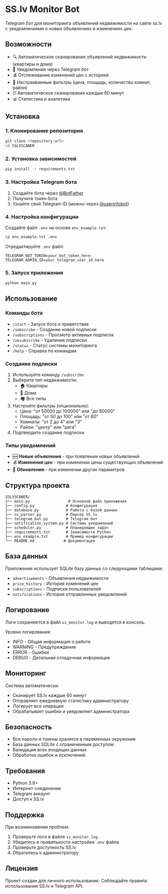 # SS.lv Monitor Bot

Telegram бот для мониторинга объявлений недвижимости на сайте ss.lv с уведомлениями о новых объявлениях и изменениях цен.

## Возможности

- 🔍 Автоматическое сканирование объявлений недвижимости (квартиры и дома)
- 📱 Уведомления через Telegram бот
- 💰 Отслеживание изменений цен с историей
- 🎯 Настраиваемые фильтры (цена, площадь, количество комнат, район)
- ⏰ Автоматическое сканирование каждые 60 минут
- 📊 Статистика и аналитика

## Установка

### 1. Клонирование репозитория

```bash
git clone <repository-url>
cd SSLVSCANER
```

### 2. Установка зависимостей

```bash
pip install -r requirements.txt
```

### 3. Настройка Telegram бота

1. Создайте бота через [@BotFather](https://t.me/BotFather)
2. Получите токен бота
3. Узнайте свой Telegram ID (можно через [@userinfobot](https://t.me/userinfobot))

### 4. Настройка конфигурации

Создайте файл `.env` на основе `env_example.txt`:

```bash
cp env_example.txt .env
```

Отредактируйте `.env` файл:

```
TELEGRAM_BOT_TOKEN=your_bot_token_here
TELEGRAM_ADMIN_ID=your_telegram_user_id_here
```

### 5. Запуск приложения

```bash
python main.py
```

## Использование

### Команды бота

- `/start` - Запуск бота и приветствие
- `/subscribe` - Создание новой подписки
- `/subscriptions` - Просмотр активных подписок
- `/unsubscribe` - Удаление подписки
- `/status` - Статус системы мониторинга
- `/help` - Справка по командам

### Создание подписки

1. Используйте команду `/subscribe`
2. Выберите тип недвижимости:
   - 🏠 Квартиры
   - 🏡 Дома
   - 🏘️ Все типы
3. Настройте фильтры (опционально):
   - Цена: "от 50000 до 100000" или "до 80000"
   - Площадь: "от 50 до 100" или "от 60"
   - Комнаты: "от 2 до 4" или "3"
   - Район: "центр" или "рига"
4. Подтвердите создание подписки

### Типы уведомлений

- 🆕 **Новые объявления** - при появлении новых объявлений
- 💰 **Изменения цен** - при изменении цены существующих объявлений
- 🔄 **Обновления** - при изменении других параметров

## Структура проекта

```
SSLVSCANER/
├── main.py                 # Основной файл приложения
├── config.py              # Конфигурация
├── database.py            # Работа с базой данных
├── ss_parser.py           # Парсер SS.lv
├── telegram_bot.py        # Telegram бот
├── notification_system.py # Система уведомлений
├── scheduler.py           # Планировщик задач
├── requirements.txt       # Зависимости Python
├── env_example.txt        # Пример конфигурации
└── README.md             # Документация
```

## База данных

Приложение использует SQLite базу данных со следующими таблицами:

- `advertisements` - Объявления недвижимости
- `price_history` - История изменений цен
- `subscriptions` - Подписки пользователей
- `notifications` - История отправленных уведомлений

## Логирование

Логи сохраняются в файл `ss_monitor.log` и выводятся в консоль.

Уровни логирования:
- INFO - Общая информация о работе
- WARNING - Предупреждения
- ERROR - Ошибки
- DEBUG - Детальная отладочная информация

## Мониторинг

Система автоматически:
- Сканирует SS.lv каждые 60 минут
- Отправляет ежедневную статистику администратору
- Логирует все операции
- Обрабатывает ошибки и уведомляет администратора

## Безопасность

- Все пароли и токены хранятся в переменных окружения
- База данных SQLite с ограниченным доступом
- Валидация всех входящих данных
- Обработка ошибок и исключений

## Требования

- Python 3.8+
- Интернет-соединение
- Telegram аккаунт
- Доступ к SS.lv

## Поддержка

При возникновении проблем:
1. Проверьте логи в файле `ss_monitor.log`
2. Убедитесь в правильности настройки `.env` файла
3. Проверьте доступность SS.lv
4. Обратитесь к администратору

## Лицензия

Проект создан для личного использования. Соблюдайте правила использования SS.lv и Telegram API.

